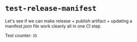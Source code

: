# `test-release-manifest`

Let's see if we can make release + publish artifact + updating a manifest.json file work cleanly all in one CI step.

Test counter: `35`
